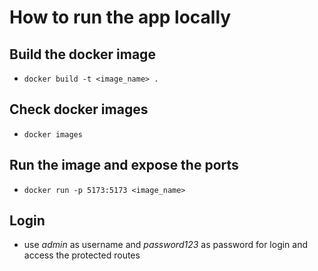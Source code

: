 # How to run the app locally

## Build the docker image

- ```docker build -t <image_name> .```

## Check docker images
- ```docker images```

## Run the image and expose the ports
- ```docker run -p 5173:5173 <image_name>```


## Login
- use *admin* as username and *password123* as password for login and access the protected routes